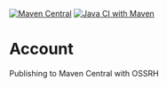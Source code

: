 [![Maven Central](https://maven-badges.herokuapp.com/maven-central/io.github.ashimjk/account/badge.svg)](https://maven-badges.herokuapp.com/maven-central/io.github.ashimjk/account)
[![Java CI with Maven](https://github.com/ashimjk/account/actions/workflows/pipeline.yml/badge.svg)](https://github.com/ashimjk/account/actions/workflows/pipeline.yml)

# Account

Publishing to Maven Central with OSSRH
